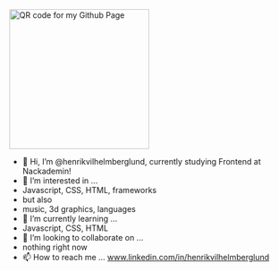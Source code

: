 <img src="https://github.com/henrikvilhelmberglund/henrikvilhelmberglund.github.io/blob/main/static/GithubPageStatic.png?raw=true" alt="QR code for my Github Page" width="250"/>

- 👋 Hi, I’m @henrikvilhelmberglund, currently studying Frontend at Nackademin!
- 👀 I’m interested in ...
- Javascript, CSS, HTML, frameworks
- but also
- music, 3d graphics, languages
- 🌱 I’m currently learning ...
- Javascript, CSS, HTML
- 💞️ I’m looking to collaborate on ...
- nothing right now
- 📫 How to reach me ...
www.linkedin.com/in/henrikvilhelmberglund

<!---
henrikvilhelmberglund/henrikvilhelmberglund is a ✨ special ✨ repository because its `README.md` (this file) appears on your GitHub profile.
You can click the Preview link to take a look at your changes.
--->
